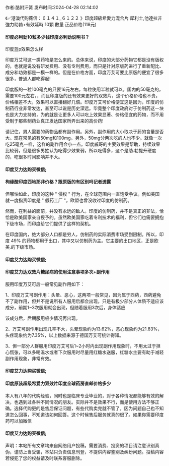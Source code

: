 <p>作者:酪附汗簧 发布时间:2024-04-28 02:14:02</p>
<p>《✅港澳代购薇信：６１４１_６１２２ 》印度超級希愛力混合片 犀利士,他達拉非 強力助勃+有效延時 10顆 數量 正品价格(118元) </p>
									<h4>印度必利劲10粒多少钱印度必利劲说明书？</h4><p>印度蓝p效果怎么样</p><p>印度万艾可这一类药物是怎么来的。总体来说，印度的大部分药物它都是没有版权的，也就是说没有研发费用、没有专利费用，而只是针对原版药进行了重新配比、成分和功效都是一模一样的。但是在价格方面，印度万艾可要比原版的便宜了很多很多，普通人都吃得起!</p><p>印度版的一粒100毫克的只要16元左右，每粒使用半粒就可以，国内的50毫克的，需要100元左右，，而且印度版的还有效果更好的双效片，这个价格价格也不贵，价格相差不大，效果可以直接翻好几倍。印度万艾可价格便宜这是因为，印度的仿制药行业非常发达，甚至可以说是历史深远。毕竟整个印度政府对于仿制药这一块也是大力支持的，为的就是让更多人可以吃上效果显著、价格便宜的药物，而不用受制于那些制药业真正发达国家所弄出来的高价药!</p><p>请记住，男人需要的葯物品都有副作用。另外，副作用的大小取决于葯的含量是否大。现在常见的有50mg和100mg。另外，50mg分两次吃的人也不少。就像一次吃25毫克一样，这样的副作用会小一点。印度威哥的主要效果是帮助，持续效果比较弱，但是很多男姓认为吃得少效果弱，所以吃得多，这个是助.勃提升硬度的，吃很多时间影响并不大。</p><p></p><h4>	印度艾力达购买微信;</h4><p></p><h4>枸缘酸印度西地那非价格？跟原版的有区别吗记者透露</h4><p>但哪怕如此，印度的这种 " 侵权 " 行为，在全球范围内一直饱受争议。例如美国就一度指责印度是 " 假药工厂 "，欧盟也曾没收过印度的仿制药。</p><p>然而，在利益的面前，并没有永远的敌人。印度的仿制药，并不是真正的非法，恰恰是欧美国家亲自授予的。虽然欧美国家吃着专利技术的福利，但它们也需要拥抱下级市场，而印度给它们提供了这样的契机。</p><p>在印度国内，绝大部分人口都是穷人，仿制药的实际消费市场受到限制。所以，印度 49% 的药物都用于出口，其中又以仿制药为主。它主要的出口地区，正是欧美.的下级市场。</p><p></p><h4>	印度艾力达购买微信;</h4><p></p><h4>印度艾力达双效片糖尿病的使用注意事项多次+副作用</h4><p>服用印度万艾可后一般常见副作用如下：</p><p>1、印度万艾可副作用：头晕、恶心，这两项一般常见，因为属于西葯，西葯避免不了副作用，但并不是说所有人服用后都会出现，只是有极少部分人体质不适应该成分，前期1~3次服用就会出现，但随着服用3次后，身体适应</p><p>该成分后，后期服用极少情况再出现。</p><p>2、万艾可副作用出现几率不大，头晕现象约为13.62%，恶心现象约为21.83%，头疼现象约为7.35%，以上数据来源于德国万艾可统计得知。</p><p>3、但一部分人群服用印度万艾可后1~2小时内出现副作用现象时，不用太过于担心慌张，可以多喝温水或者下次服用时尽量用红糖水送服，红糖水主要有助于减轻副作用现象，非常有效。</p><p></p><h4>	印度艾力达购买微信;</h4><p></p><h4>印度原装超级希爱力双效片印度全球药房直邮价格多少</h4><p>本人有八年的代购经验，同时也是临床专业毕业的，对于各种情况都能够有效的解决，也遇到过各种不同情况的朋友。实际并不是效果不行，而是使用方法不够正确。选择代购更的是售后保证问题，有些代购卖完就不管了，因为问题自己也不知道怎么回事，不知道该如何回答。这个时候售后服务就真的很了。如果你需要印度药可以加微信</p><p></p><h4>	印度艾力达购买微信;</h4>				声明：本站所有文章均来自网络用户投稿，需要消费、投资的项目请注意识别真伪，谨防上当受骗，本站只负责信息刊登，不提供内容鉴别及纠纷问题。投稿内容若侵犯了您的权益请及时联系客服删除。				
